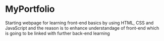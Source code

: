 # MyPortfolio
Starting webpage  for learning front-end basics by using HTML, CSS and JavaScript
and the reason is to enhance understandage of front-end which is going to be linked with further back-end learning
